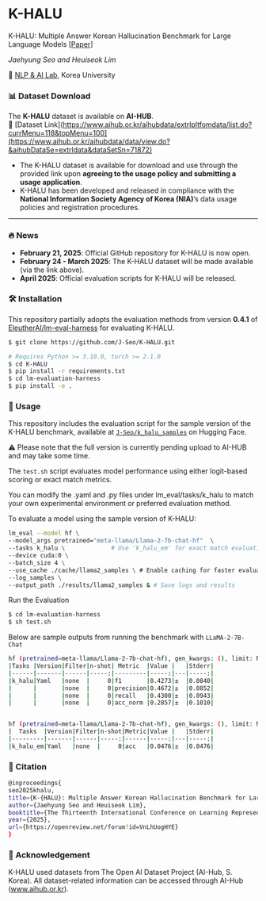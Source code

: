 # K-HALU
K-HALU: Multiple Answer Korean Hallucination Benchmark for Large Language Models [[Paper](https://openreview.net/forum?id=VnLhUogHYE)]

*Jaehyung Seo and Heuiseok Lim* 

🏫 [NLP & AI Lab](https://nlp.korea.ac.kr/), Korea University

### 📊 Dataset Download

The **K-HALU** dataset is available on **AI-HUB**.  
🔗 [Dataset Link](https://www.aihub.or.kr/aihubdata/extrlpltfomdata/list.do?currMenu=118&topMenu=100](https://www.aihub.or.kr/aihubdata/data/view.do?&aihubDataSe=extrldata&dataSetSn=71872)

- The K-HALU dataset is available for download and use through the provided link upon **agreeing to the usage policy and submitting a usage application**.
- K-HALU has been developed and released in compliance with the **National Information Society Agency of Korea (NIA)**’s data usage policies and registration procedures.

---

### 🔥 News  

- **February 21, 2025**: Official GitHub repository for K-HALU is now open.  
- **February 24 - March 2025**: The K-HALU dataset will be made available (via the link above).  
- **April 2025**: Official evaluation scripts for K-HALU will be released.  

### 🛠️ Installation

This repository partially adopts the evaluation methods from version **0.4.1** of [EleutherAI/lm-eval-harness](https://github.com/EleutherAI/lm-evaluation-harness/tree/v0.3.0) for evaluating K-HALU.

```bash
$ git clone https://github.com/J-Seo/K-HALU.git
```

```bash
# Requires Python >= 3.10.0, torch >= 2.1.0
$ cd K-HALU
$ pip install -r requirements.txt
$ cd lm-evaluation-harness
$ pip install -e .
```

### 🚀 Usage

This repository includes the evaluation script for the sample version of the K-HALU benchmark, available at [`J-Seo/k_halu_samples`](https://huggingface.co/datasets/J-Seo/k_halu_samples) on Hugging Face.

⚠️ Please note that the full version is currently pending upload to AI-HUB and may take some time.

The `test.sh` script evaluates model performance using either logit-based scoring or exact match metrics.

You can modify the .yaml and .py files under lm_eval/tasks/k_halu to match your own experimental environment or preferred evaluation method.

To evaluate a model using the sample version of K-HALU:
```bash
lm_eval --model hf \
--model_args pretrained="meta-llama/Llama-2-7b-chat-hf"  \
--tasks k_halu \             # Use 'k_halu_em' for exact match evaluation
--device cuda:0 \
--batch_size 4 \
--use_cache ./cache/llama2_samples \ # Enable caching for faster evaluation
--log_samples \
--output_path ./results/llama2_samples & # Save logs and results
```

Run the Evaluation
```bash
$ cd lm-evaluation-harness
$ sh test.sh
```

Below are sample outputs from running the benchmark with `LLaMA-2-7B-Chat`


```bash
hf (pretrained=meta-llama/Llama-2-7b-chat-hf), gen_kwargs: (), limit: None, num_fewshot: None, batch_size: 4
|Tasks |Version|Filter|n-shot| Metric  |Value |   |Stderr|
|------|-------|------|-----:|---------|-----:|---|-----:|
|k_halu|Yaml   |none  |     0|f1       |0.4273|±  |0.0840|
|      |       |none  |     0|precision|0.4672|±  |0.0852|
|      |       |none  |     0|recall   |0.4300|±  |0.0943|
|      |       |none  |     0|acc_norm |0.2857|±  |0.1010|


hf (pretrained=meta-llama/Llama-2-7b-chat-hf), gen_kwargs: (), limit: None, num_fewshot: None, batch_size: 4
|  Tasks  |Version|Filter|n-shot|Metric|Value |   |Stderr|
|---------|-------|------|-----:|------|-----:|---|-----:|
|k_halu_em|Yaml   |none  |     0|acc   |0.0476|±  |0.0476|
```



### 📖 Citation

```bash
@inproceedings{
seo2025khalu,
title={K-{HALU}: Multiple Answer Korean Hallucination Benchmark for Large Language Models},
author={Jaehyung Seo and Heuiseok Lim},
booktitle={The Thirteenth International Conference on Learning Representations},
year={2025},
url={https://openreview.net/forum?id=VnLhUogHYE}
}
```

### 🙏 Acknowledgement
K-HALU used datasets from The Open AI Dataset Project (AI-Hub, S. Korea). All dataset-related information can be accessed through AI-Hub (www.aihub.or.kr).

